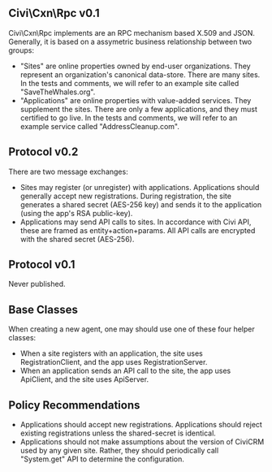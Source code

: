Civi\Cxn\Rpc v0.1
-----------------

Civi\Cxn\Rpc implements are an RPC mechanism based X.509 and JSON.
Generally, it is based on a assymetric business relationship between two
groups:

 * "Sites" are online properties owned by end-user organizations. They
   represent an organization's canonical data-store.  There are many sites.
   In the tests and comments, we will refer to an example site
   called "SaveTheWhales.org".
 * "Applications" are online properties with value-added services. They
   supplement the sites.  There are only a few applications, and they must
   certified to go live.  In the tests and comments, we will refer to an
   example service called "AddressCleanup.com".

Protocol v0.2
-------------

There are two message exchanges:

 * Sites may register (or unregister) with applications. Applications
   should generally accept new registrations. During registration,
   the site generates a shared secret (AES-256 key) and sends it to
   the application (using the app's RSA public-key).
 * Applications may send API calls to sites. In accordance with Civi
   API, these are framed as entity+action+params. All API calls
   are encrypted with the shared secret (AES-256).

Protocol v0.1
-------------

Never published.

Base Classes
------------

When creating a new agent, one may should use one of these four
helper classes:

 * When a site registers with an application, the site uses
   RegistrationClient, and the app uses RegistrationServer.
 * When an application sends an API call to the site, the
   app uses ApiClient, and the site uses ApiServer.

Policy Recommendations
----------------------

 * Applications should accept new registrations. Applications should
   reject existing registrations unless the shared-secret is
   identical.
 * Applications should not make assumptions about the version of
   CiviCRM used by any given site. Rather, they should periodically
   call "System.get" API to determine the configuration.
